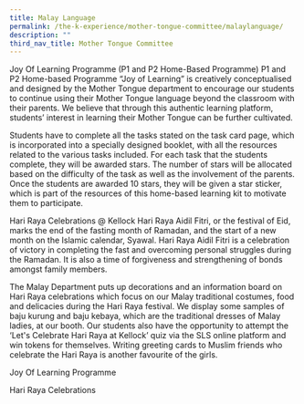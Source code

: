 ```yaml
---
title: Malay Language
permalink: /the-k-experience/mother-tongue-committee/malaylanguage/
description: ""
third_nav_title: Mother Tongue Committee
---
```

Joy Of Learning Programme
(P1 and P2 Home-Based Programme)
P1 and P2 Home-based Programme “Joy of Learning” is creatively conceptualised and designed by the Mother Tongue department to encourage our students to continue using their Mother Tongue language beyond the classroom with their parents. We believe that through this authentic learning platform, students’ interest in learning their Mother Tongue can be further cultivated.


Students have to complete all the tasks stated on the task card page, which is incorporated into a specially designed booklet, with all the resources related to the various tasks included. For each task that the students complete, they will be awarded stars. The number of stars will be allocated based on the difficulty of the task as well as the involvement of the parents. Once the students are awarded 10 stars, they will be given a star sticker, which is part of the resources of this home-based learning kit to motivate them to participate. 


Hari Raya Celebrations @ Kellock
Hari Raya Aidil Fitri, or the festival of Eid, marks the end of the fasting month of Ramadan, and the start of a new month on the Islamic calendar, Syawal. Hari Raya Aidil Fitri is a celebration of victory in completing the fast and overcoming personal struggles during the Ramadan. It is also a time of forgiveness and strengthening of bonds amongst family members.


The Malay Department puts up decorations and an information board on Hari Raya celebrations which focus on our Malay traditional costumes, food and delicacies during the Hari Raya festival. We display some samples of baju kurung and baju kebaya, which are the traditional dresses of Malay ladies, at our booth. Our students also have the opportunity to attempt the ‘Let's Celebrate Hari Raya at Kellock’ quiz via the SLS online platform and win tokens for themselves. Writing greeting cards to Muslim friends who celebrate the Hari Raya is another favourite of the girls.

Joy Of Learning Programme

Hari Raya Celebrations 
